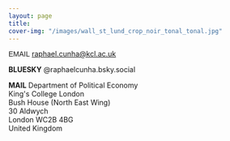 ```yaml
---
layout: page
title: 
cover-img: "/images/wall_st_lund_crop_noir_tonal_tonal.jpg"
---
```


<span style="font-family: sans-serif">EMAIL</span> raphael.cunha@kcl.ac.uk

<strong>BLUESKY</strong>
@raphaelcunha.bsky.social

<strong>MAIL</strong>
Department of Political Economy<br>King's College London<br>Bush House (North East Wing)<br>30 Aldwych<br>London WC2B 4BG<br>United Kingdom
